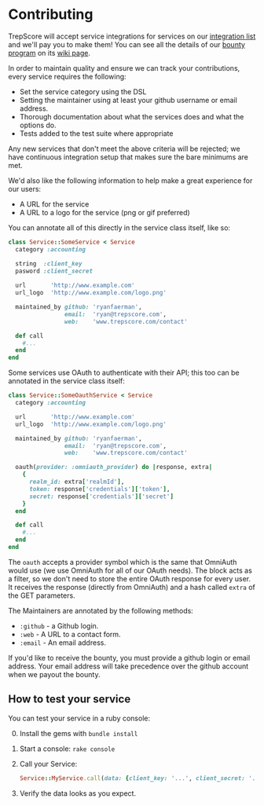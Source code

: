 # Contributing

TrepScore will accept service integrations for services on our [integration list][integration-list] and we'll pay you to make them! You can see all the details of our [bounty program][bounty-program] on its [wiki page][bounty-program].

In order to maintain quality and ensure we can track your contributions, every service requires the following:
  
  - Set the service category using the DSL
  - Setting the maintainer using at least your github username or email address.
  - Thorough documentation about what the services does and what the options do.
  - Tests added to the test suite where appropriate

Any new services that don't meet the above criteria will be rejected; we have continuous integration setup that makes sure the bare minimums are met.

We'd also like the following information to help make a great experience for our users:

 - A URL for the service
 - A URL to a logo for the service (png or gif preferred)

You can annotate all of this directly in the service class itself, like so:

```ruby
class Service::SomeService < Service
  category :accounting

  string  :client_key
  pasword :client_secret
  
  url       'http://www.example.com'
  url_logo  'http://www.example.com/logo.png'

  maintained_by github: 'ryanfaerman',
                email:  'ryan@trepscore.com',
                web:    'www.trepscore.com/contact'

  def call
    #...
  end
end
```

Some services use OAuth to authenticate with their API; this too can be annotated in the service class itself:

```ruby
class Service::SomeOauthService < Service
  category :accounting

  url       'http://www.example.com'
  url_logo  'http://www.example.com/logo.png'

  maintained_by github: 'ryanfaerman',
                email:  'ryan@trepscore.com',
                web:    'www.trepscore.com/contact'

  oauth(provider: :omniauth_provider) do |response, extra|
    {
      realm_id: extra['realmId'],
      token: response['credentials']['token'],
      secret: response['credentials']['secret']
    }
  end

  def call
    #...
  end
end
```

The `oauth` accepts a provider symbol which is the same that OmniAuth would use (we use OmniAuth for all of our OAuth needs). The block acts as a filter, so we don't need to store the entire OAuth response for every user. It receives the response (directly from OmniAuth) and a hash called `extra` of the GET parameters.

The Maintainers are annotated by the following methods:

 - `:github` - a Github login.
 - `:web` - A URL to a contact form.
 - `:email` - An email address.

If you'd like to receive the bounty, you must provide a github login or email address. Your email address will take precedence over the github account when we payout the bounty.



## How to test your service

You can test your service in a ruby console:

0. Install the gems with `bundle install`
1. Start a console: `rake console`
2. Call your Service:

    ```ruby
    Service::MyService.call(data: {client_key: '...', client_secret: '...'})
    ```
3. Verify the data looks as you expect.


[bounty-program]: https://github.com/25-ventures/trepscore-services/wiki
[integration-list]: https://github.com/25-ventures/trepscore-services/wiki/Integrations
